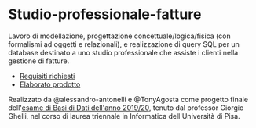 # Studio-professionale-fatture
Lavoro di modellazione, progettazione concettuale/logica/fisica (con formalismi ad oggetti e relazionali), e realizzazione di query SQL per un database destinato a uno studio professionale che assiste i clienti nella gestione di fatture.
- [Requisiti richiesti](Specifica%20ITA.pdf)
- [Elaborato prodotto](Relazione/relazione.pdf)

Realizzato da @alessandro-antonelli e @TonyAgosta come progetto finale dell'[esame di Basi di Dati dell'anno 2019/20](https://elearning.di.unipi.it/course/view.php?id=181), tenuto dal professor Giorgio Ghelli, nel corso di laurea triennale in Informatica dell'Università di Pisa.
